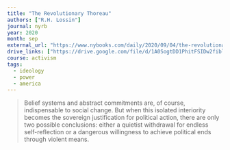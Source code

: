 ```yaml
---
title: "The Revolutionary Thoreau"
authors: ["R.H. Lossin"]
journal: nyrb
year: 2020
month: sep
external_url: "https://www.nybooks.com/daily/2020/09/04/the-revolutionary-thoreau/"
drive_links: ["https://drive.google.com/file/d/1A0SogtDD1PhitFSIDw2fibl4N2EWjlVA"]
course: activism
tags:
  - ideology
  - power
  - america
---
```


> Belief systems and abstract commitments are, of course, indispensable to social change. But when this isolated interiority becomes the sovereign justification for political action, there are only two possible conclusions: either a quietist withdrawal for endless self-reflection or a dangerous willingness to achieve political ends through violent means.
